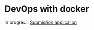 # DevOps with docker
In progres...
[Submission application](https://studies.cs.helsinki.fi/stats/courses/docker2021)
